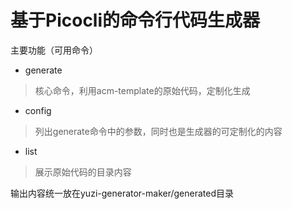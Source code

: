 # 基于Picocli的命令行代码生成器

主要功能（可用命令）

- generate
> 核心命令，利用acm-template的原始代码，定制化生成
- config
> 列出generate命令中的参数，同时也是生成器的可定制化的内容
- list
> 展示原始代码的目录内容

输出内容统一放在yuzi-generator-maker/generated目录